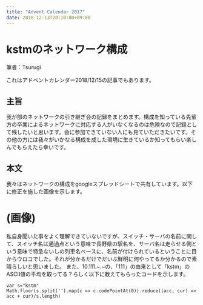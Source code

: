 ```yaml
---
title: "Advent Calendar 2017"
date: 2018-12-13T20:10:00+09:00
---
```

# kstmのネットワーク構成

筆者：Tsurugi

これはアドベントカレンダー2018/12/15の記事でもあります。

## 主旨

我が部のネットワークの引き継ぎ会の記録をまとめます。構成を知っている先輩方の卒業によるネットワークに対応する人がいなくなるのは危険なので記録として残したいと思います。会に参加できていない人にも見ていただきたいです。その他の方には我々がいかなる構成を成した環境に生きているか知ってもらい楽しんでもらえたら幸いです。

## 本文

我々はネットワークの構成をgoogleスプレッドシートで共有しています。以下に修正を施した画像を示します。

# (画像)

私自身聞いた事をよく理解できていないですが、スイッチ・サーバの名前に関して、スイッチ名は通過点という意味で長野県の駅名を、サーバ名は走らせる側という意味で特急ないしの列車名ベースに、名前が付けられているということに目からウロコでした。それが分かるだけでだいぶ鮮明に何やってるか分かるので素晴らしいと思いました。
また、10.111.~.~の、「111」の由来として「kstm」のASCII値の平均を取ってる？らしく以下に教えてもらったコードを示します。
```
var s="kstm"
Math.floor(s.split('').map(c => c.codePointAt(0)).reduce((acc, cur) => acc + cur)/s.length)
```





